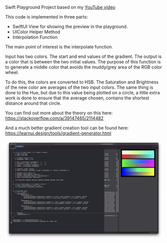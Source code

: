 Swift Playground Project based on my [YouTube video](https://youtu.be/mLH0-zCOJko)

This code is implemented in three parts:
- SwiftUI View for showing the preview in the playground.
- UIColor Helper Method
- Interpolation Function

The main point of interest is the interpolate function.

Input has two colors. The start and end values of the gradient. The output is a color that is between the two initial values.
The purpose of this function is to generate a middle color that avoids the muddy/grey area of the RGB color wheel.

To do this, the colors are converted to HSB. The Saturation and Brightness of the new color are averages of the two input colors.
The same thing is done to the Hue, but due to this value being plotted on a circle, a little extra work is done to ensure that the average chosen, contains the shortest distance around that circle.

You can find out more about the theory on this here:
https://stackoverflow.com/a/39147465/2114482

And a much better gradient creation tool can be found here:
https://learnui.design/tools/gradient-generator.html

![image](https://raw.githubusercontent.com/BeauNouvelle/Gradient-Interpolation/main/screencap.png)

